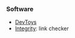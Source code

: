### Software
* [DevToys](https://devtoys.app/)
* [Integrity](https://peacockmedia.software/mac/integrity/free.html): link checker
